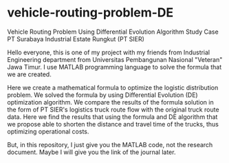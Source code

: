 # vehicle-routing-problem-DE
Vehicle Routing Problem Using Differential Evolution Algorithm Study Case PT Surabaya Industrial Estate Rungkut (PT SIER)

Hello everyone, this is one of my project with my friends from Industrial Engineering department from Universitas Pembangunan Nasional "Veteran" Jawa Timur. I use MATLAB programming language to solve the formula that we are created.

Here we create a mathematical formula to optimize the logistic distribution problem. We solved the formula by using Differential Evolution (DE) optimization algorithm. We compare the results of the formula solution in the form of PT SIER's logistics truck route flow with the original truck route data. Here we find the results that using the formula and DE algorithm that we propose able to shorten the distance and travel time of the trucks, thus optimizing operational costs.

But, in this repository, I just give you the MATLAB code, not the research document. Maybe I will give you the link of the journal later.
